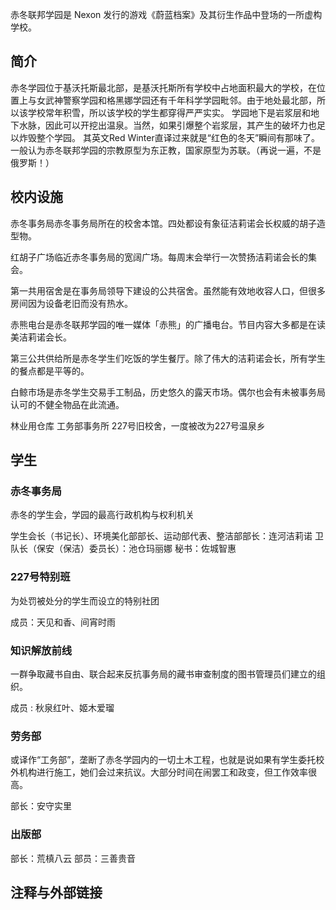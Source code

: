 赤冬联邦学园是 Nexon 发行的游戏《蔚蓝档案》及其衍生作品中登场的一所虚构学校。

## 简介
赤冬学园位于基沃托斯最北部，是基沃托斯所有学校中占地面积最大的学校，在位置上与女武神警察学园和格黑娜学园还有千年科学学园毗邻。由于地处最北部，所以该学校常年积雪，所以该学校的学生都穿得严严实实。
学园地下是岩浆层和地下水脉，因此可以开挖出温泉。当然，如果引爆整个岩浆层，其产生的破坏力也足以炸毁整个学园。
其英文Red Winter直译过来就是“红色的冬天”瞬间有那味了。
一般认为赤冬联邦学园的宗教原型为东正教，国家原型为苏联。（再说一遍，不是俄罗斯！）

## 校内设施
赤冬事务局赤冬事务局所在的校舍本馆。四处都设有象征洁莉诺会长权威的胡子造型物。

红胡子广场临近赤冬事务局的宽阔广场。每周末会举行一次赞扬洁莉诺会长的集会。

第一共用宿舍是在事务局领导下建设的公共宿舍。虽然能有效地收容人口，但很多房间因为设备老旧而没有热水。

赤熊电台是赤冬联邦学园的唯一媒体「赤熊」的广播电台。节目内容大多都是在读美洁莉诺会长。

第三公共供给所是赤冬学生们吃饭的学生餐厅。除了伟大的洁莉诺会长，所有学生的餐点都是平等的。

白鲸市场是赤冬学生交易手工制品，历史悠久的露天市场。偶尔也会有未被事务局认可的不健全物品在此流通。

林业用仓库
工务部事务所
227号旧校舍，一度被改为227号温泉乡

## 学生

### 赤冬事务局
赤冬的学生会，学园的最高行政机构与权利机关

学生会长（书记长）、环境美化部部长、运动部代表、整洁部部长：连河洁莉诺
卫队长（保安（保洁）委员长）：池仓玛丽娜
秘书：佐城智惠

### 227号特别班
为处罚被处分的学生而设立的特别社团

成员：天见和香、间宵时雨

### 知识解放前线
一群争取藏书自由、联合起来反抗事务局的藏书审查制度的图书管理员们建立的组织。

成员 : 秋泉红叶、姬木爱瑠

### 劳务部
或译作“工务部”，垄断了赤冬学园内的一切土木工程，也就是说如果有学生委托校外机构进行施工，她们会过来抗议。大部分时间在闹罢工和政变，但工作效率很高。

部长：安守实里

### 出版部
部长：荒槙八云
部员：三善贵音

## 注释与外部链接